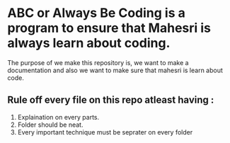 # ABC or Always Be Coding is a program to ensure that Mahesri is always learn about coding.

The purpose of we make this repository is, we want to make a documentation and also we want to make sure that mahesri is learn about code.

## Rule off every file on this repo atleast having :
1. Explaination on every parts.
2. Folder should be neat.
3. Every important technique must be seprater on every folder
